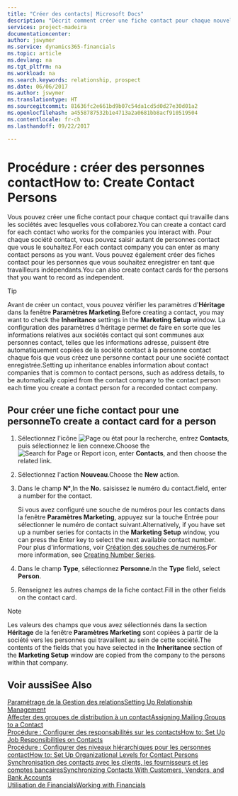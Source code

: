 ```yaml
---
title: "Créer des contacts| Microsoft Docs"
description: "Décrit comment créer une fiche contact pour chaque nouvelle personne ou nouveau prospect avec lequel vous collaborez ou entretenez des relations professionnelles."
services: project-madeira
documentationcenter: 
author: jswymer
ms.service: dynamics365-financials
ms.topic: article
ms.devlang: na
ms.tgt_pltfrm: na
ms.workload: na
ms.search.keywords: relationship, prospect
ms.date: 06/06/2017
ms.author: jswymer
ms.translationtype: HT
ms.sourcegitcommit: 81636fc2e661bd9b07c54da1cd5d0d27e30d01a2
ms.openlocfilehash: a4558787532b1e4713a2a0681bb8acf910519504
ms.contentlocale: fr-ch
ms.lasthandoff: 09/22/2017

---
```

# <a name="how-to-create-contact-persons"></a><span data-ttu-id="9ab6d-103">Procédure : créer des personnes contact</span><span class="sxs-lookup"><span data-stu-id="9ab6d-103">How to: Create Contact Persons</span></span>
<span data-ttu-id="9ab6d-104">Vous pouvez créer une fiche contact pour chaque contact qui travaille dans les sociétés avec lesquelles vous collaborez.</span><span class="sxs-lookup"><span data-stu-id="9ab6d-104">You can create a contact card for each contact who works for the companies you interact with.</span></span> <span data-ttu-id="9ab6d-105">Pour chaque société contact, vous pouvez saisir autant de personnes contact que vous le souhaitez.</span><span class="sxs-lookup"><span data-stu-id="9ab6d-105">For each contact company you can enter as many contact persons as you want.</span></span> <span data-ttu-id="9ab6d-106">Vous pouvez également créer des fiches contact pour les personnes que vous souhaitez enregistrer en tant que travailleurs indépendants.</span><span class="sxs-lookup"><span data-stu-id="9ab6d-106">You can also create contact cards for the persons that you want to record as independent.</span></span>

> [!TIP]  
>   <span data-ttu-id="9ab6d-107">Avant de créer un contact, vous pouvez vérifier les paramètres d'**Héritage** dans la fenêtre **Paramètres Marketing**.</span><span class="sxs-lookup"><span data-stu-id="9ab6d-107">Before creating a contact, you may want to check the **Inheritance** settings in the **Marketing Setup** window.</span></span> <span data-ttu-id="9ab6d-108">La configuration des paramètres d'héritage permet de faire en sorte que les informations relatives aux sociétés contact qui sont communes aux personnes contact, telles que les informations adresse, puissent être automatiquement copiées de la société contact à la personne contact chaque fois que vous créez une personne contact pour une société contact enregistrée.</span><span class="sxs-lookup"><span data-stu-id="9ab6d-108">Setting up inheritance enables information about contact companies that is common to contact persons, such as address details, to be automatically copied from the contact company to the contact person each time you create a contact person for a recorded contact company.</span></span>

## <a name="to-create-a-contact-card-for-a-person"></a><span data-ttu-id="9ab6d-109">Pour créer une fiche contact pour une personne</span><span class="sxs-lookup"><span data-stu-id="9ab6d-109">To create a contact card for a person</span></span>
1. <span data-ttu-id="9ab6d-110">Sélectionnez l'icône ![Page ou état pour la recherche](media/ui-search/search_small.png "Page ou état pour la recherche"), entrez **Contacts**, puis sélectionnez le lien connexe.</span><span class="sxs-lookup"><span data-stu-id="9ab6d-110">Choose the ![Search for Page or Report](media/ui-search/search_small.png "Search for Page or Report icon") icon, enter **Contacts**, and then choose the related link.</span></span>
2. <span data-ttu-id="9ab6d-111">Sélectionnez l'action **Nouveau**.</span><span class="sxs-lookup"><span data-stu-id="9ab6d-111">Choose the **New** action.</span></span>
3. <span data-ttu-id="9ab6d-112">Dans le champ **N°**,</span><span class="sxs-lookup"><span data-stu-id="9ab6d-112">In the **No.**</span></span> <span data-ttu-id="9ab6d-113">saisissez le numéro du contact.</span><span class="sxs-lookup"><span data-stu-id="9ab6d-113">field, enter a number for the contact.</span></span>

    <span data-ttu-id="9ab6d-114">Si vous avez configuré une souche de numéros pour les contacts dans la fenêtre **Paramètres Marketing**, appuyez sur la touche Entrée pour sélectionner le numéro de contact suivant.</span><span class="sxs-lookup"><span data-stu-id="9ab6d-114">Alternatively, if you have set up a number series for contacts in the **Marketing Setup** window, you can press the Enter key to select the next available contact number.</span></span> <span data-ttu-id="9ab6d-115">Pour plus d'informations, voir [Création des souches de numéros](ui-create-number-series.md).</span><span class="sxs-lookup"><span data-stu-id="9ab6d-115">For more information, see [Creating Number Series](ui-create-number-series.md).</span></span>
4. <span data-ttu-id="9ab6d-116">Dans le champ **Type**, sélectionnez **Personne**.</span><span class="sxs-lookup"><span data-stu-id="9ab6d-116">In the **Type** field, select **Person**.</span></span>
5. <span data-ttu-id="9ab6d-117">Renseignez les autres champs de la fiche contact.</span><span class="sxs-lookup"><span data-stu-id="9ab6d-117">Fill in the other fields on the contact card.</span></span>

> [!NOTE]  
>   <span data-ttu-id="9ab6d-118">Les valeurs des champs que vous avez sélectionnés dans la section **Héritage** de la fenêtre **Paramètres Marketing** sont copiées à partir de la société vers les personnes qui travaillent au sein de cette société.</span><span class="sxs-lookup"><span data-stu-id="9ab6d-118">The contents of the fields that you have selected in the **Inheritance** section of the **Marketing Setup** window are copied from the company to the persons within that company.</span></span>

## <a name="see-also"></a><span data-ttu-id="9ab6d-119">Voir aussi</span><span class="sxs-lookup"><span data-stu-id="9ab6d-119">See Also</span></span>
[<span data-ttu-id="9ab6d-120">Paramétrage de la Gestion des relations</span><span class="sxs-lookup"><span data-stu-id="9ab6d-120">Setting Up Relationship Management</span></span>](marketing-setup-marketing.md)  
[<span data-ttu-id="9ab6d-121">Affecter des groupes de distribution à un contact</span><span class="sxs-lookup"><span data-stu-id="9ab6d-121">Assigning Mailing Groups to a Contact</span></span>](marketing-mailing-groups.md#AssignMailGroupContact)  
[<span data-ttu-id="9ab6d-122">Procédure : Configurer des responsabilités sur les contacts</span><span class="sxs-lookup"><span data-stu-id="9ab6d-122">How to: Set Up Job Responsibilities on Contacts</span></span>](marketing-job-responsibilities.md)  
[<span data-ttu-id="9ab6d-123">Procédure : Configurer des niveaux hiérarchiques pour les personnes contact</span><span class="sxs-lookup"><span data-stu-id="9ab6d-123">How to: Set Up Organizational Levels for Contact Persons</span></span>](marketing-organizational-levels.md)  
[<span data-ttu-id="9ab6d-124">Synchronisation des contacts avec les clients, les fournisseurs et les comptes bancaires</span><span class="sxs-lookup"><span data-stu-id="9ab6d-124">Synchronizing Contacts With Customers, Vendors, and Bank Accounts</span></span>](marketing-synchronize-contacts-customers-vendors-bank-accounts.md)  
[<span data-ttu-id="9ab6d-125">Utilisation de Financials</span><span class="sxs-lookup"><span data-stu-id="9ab6d-125">Working with Financials</span></span>](ui-work-product.md)  

